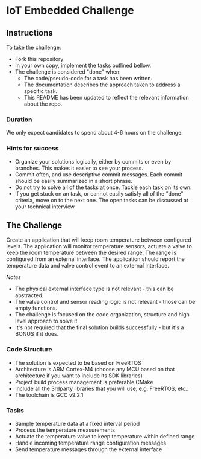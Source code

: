 # IoT Embedded Challenge

## Instructions
To take the challenge:

- Fork this repository
- In your own copy, implement the tasks outlined bellow.
- The challenge is considered "done" when:
  - The code/pseudo-code for a task has been written.
  - The documentation describes the approach taken to address a specific task.
  - This README has been updated to reflect the relevant information about the repo.
  
### Duration
We only expect candidates to spend about 4-6 hours on the challenge.

### Hints for success
- Organize your solutions logically, either by commits or even by branches. This makes it easier to see your process.
- Commit often, and use descriptive commit messages. Each commit should be easily summarized in a short phrase.
- Do not try to solve all of the tasks at once. Tackle each task on its own.
- If you get stuck on an task, or cannot easily satisfy all of the "done" criteria, move on to the next one. The open tasks can be discussed at your technical interview.

## The Challenge
Create an application that will keep room temperature between configured levels.
The application will monitor temperature sensors, actuate a valve to keep the room temperature between the desired range.
The range is configured from an external interface.
The application should report the temperature data and valve control event to an external interface.

*Notes*
- The physical external interface type is not relevant - this can be abstracted.
- The valve control and sensor reading logic is not relevant - those can be empty functions.
- The challenge is focused on the code organization, structure and high level approach to solve it.
- It's not required that the final solution builds successfully - but it's a BONUS if it does.

### Code Structure
- The solution is expected to be based on FreeRTOS
- Architecture is ARM Cortex-M4 (choose any MCU based on that architecture if you want to include its SDK libraries)
- Project build process management is preferable CMake
- Include all the 3rdparty libraries that you will use, e.g. FreeRTOS, etc..
- The toolchain is GCC v9.2.1

### Tasks
- Sample temperature data at a fixed interval period
- Process the temperature measurements
- Actuate the temperature valve to keep temperature within defined range
- Handle incoming temperature range configuration messages
- Send temperature messages through the external interface
